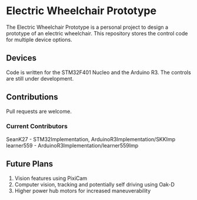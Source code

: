 # Electric Wheelchair Prototype

The Electric Wheelchair Prototype is a personal project to design a prototype of an electric wheelchair. This repository stores the control code for multiple device options.

## Devices

Code is written for the STM32F401 Nucleo and the Arduino R3. The controls are still under development.

## Contributions

Pull requests are welcome.

### Current Contributors
SeanK27 - STM32Implementation, ArduinoR3Implementation/SKKImp
<br>
learner559 - ArduinoR3Implementation/learner559Imp

## Future Plans
1. Vision features using PixiCam
2. Computer vision, tracking and potentially self driving using Oak-D
3. Higher power hub motors for increased maneuverability
